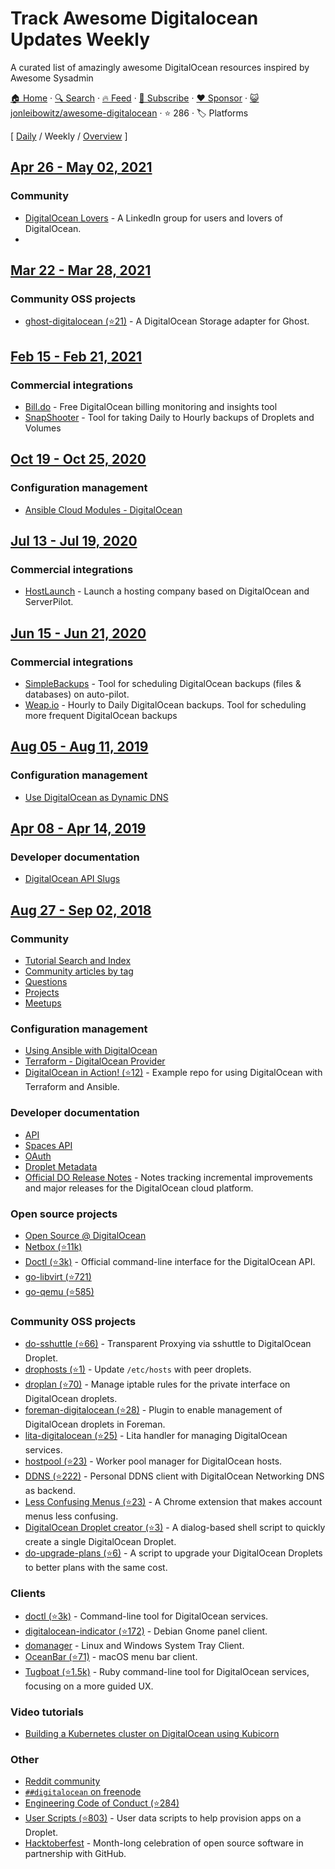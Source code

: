 # Track Awesome Digitalocean Updates Weekly

A curated list of amazingly awesome DigitalOcean resources inspired by Awesome Sysadmin

[🏠 Home](/README.md) · [🔍 Search](https://www.trackawesomelist.com/search/) · [🔥 Feed](https://www.trackawesomelist.com/jonleibowitz/awesome-digitalocean/week/rss.xml) · [📮 Subscribe](https://trackawesomelist.us17.list-manage.com/subscribe?u=d2f0117aa829c83a63ec63c2f&id=36a103854c) · [❤️  Sponsor](https://github.com/sponsors/theowenyoung) · [😺 jonleibowitz/awesome-digitalocean](https://github.com/jonleibowitz/awesome-digitalocean) · ⭐ 286 · 🏷️ Platforms

[ [Daily](/content/jonleibowitz/awesome-digitalocean/README.md) / Weekly / [Overview](/content/jonleibowitz/awesome-digitalocean/readme/README.md) ]

## [Apr 26 - May 02, 2021](/content/2021/17/README.md)

### Community

*   [DigitalOcean Lovers](https://www.linkedin.com/groups/8876623/) - A LinkedIn group for users and lovers of DigitalOcean.
*

## [Mar 22 - Mar 28, 2021](/content/2021/12/README.md)

### Community OSS projects

*   [ghost-digitalocean (⭐21)](https://github.com/shiva-hack/ghost-digitalocean) - A DigitalOcean Storage adapter for Ghost.

## [Feb 15 - Feb 21, 2021](/content/2021/7/README.md)

### Commercial integrations

*   [Bill.do](https://bill.do) - Free DigitalOcean billing monitoring and insights tool
*   [SnapShooter](https://snapshooter.io/digitalocean) - Tool for taking Daily to Hourly backups of Droplets and Volumes

## [Oct 19 - Oct 25, 2020](/content/2020/42/README.md)

### Configuration management

*   [Ansible Cloud Modules - DigitalOcean](https://docs.ansible.com/ansible/latest/collections/community/digitalocean/index.html#plugins-in-community-digitalocean)

## [Jul 13 - Jul 19, 2020](/content/2020/28/README.md)

### Commercial integrations

*   [HostLaunch](https://hostlaunch.io) - Launch a hosting company based on DigitalOcean and ServerPilot.

## [Jun 15 - Jun 21, 2020](/content/2020/24/README.md)

### Commercial integrations

*   [SimpleBackups](https://simplebackups.io) - Tool for scheduling DigitalOcean backups (files & databases) on auto-pilot.
*   [Weap.io](https://weap.io) - Hourly to Daily DigitalOcean backups. Tool for scheduling more frequent DigitalOcean backups

## [Aug 05 - Aug 11, 2019](/content/2019/31/README.md)

### Configuration management

*   [Use DigitalOcean as Dynamic DNS](https://surdu.me/2019/07/28/digital-ocean-ddns.html)

## [Apr 08 - Apr 14, 2019](/content/2019/14/README.md)

### Developer documentation

*   [DigitalOcean API Slugs](https://slugs.do-api.dev/)

## [Aug 27 - Sep 02, 2018](/content/2018/35/README.md)

### Community

*   [Tutorial Search and Index](https://www.digitalocean.com/community/tutorials)
*   [Community articles by tag](https://www.digitalocean.com/community/tags)
*   [Questions](https://www.digitalocean.com/community/questions)
*   [Projects](https://www.digitalocean.com/community/projects)
*   [Meetups](https://www.meetup.com/pro/digitalocean/)

### Configuration management

*   [Using Ansible with DigitalOcean](https://the.binbashtheory.com/using-ansible-with-digitalocean/)
*   [Terraform - DigitalOcean Provider](https://www.terraform.io/docs/providers/do/)
*   [DigitalOcean in Action! (⭐12)](https://github.com/keinohguchi/do-in-action) - Example repo for using DigitalOcean with Terraform and Ansible.

### Developer documentation

*   [API](https://developers.digitalocean.com/documentation/v2/)
*   [Spaces API](https://developers.digitalocean.com/documentation/spaces/)
*   [OAuth](https://developers.digitalocean.com/documentation/oauth/)
*   [Droplet Metadata](https://developers.digitalocean.com/documentation/metadata/)
*   [Official DO Release Notes](https://www.digitalocean.com/docs/release-notes/) - Notes tracking incremental improvements and major releases for the DigitalOcean cloud platform.

### Open source projects

*   [Open Source @ DigitalOcean](https://developers.digitalocean.com/opensource/)
*   [Netbox (⭐11k)](https://github.com/digitalocean/netbox)
*   [Doctl (⭐3k)](https://github.com/digitalocean/doctl) - Official command-line interface for the DigitalOcean API.
*   [go-libvirt (⭐721)](https://github.com/digitalocean/go-libvirt)
*   [go-qemu (⭐585)](https://github.com/digitalocean/go-qemu)

### Community OSS projects

*   [do-sshuttle (⭐66)](https://github.com/f/do-sshuttle) - Transparent Proxying via sshuttle to DigitalOcean Droplet.
*   [drophosts (⭐1)](https://github.com/qmx/drophosts) - Update `/etc/hosts` with peer droplets.
*   [droplan (⭐70)](https://github.com/tam7t/droplan) - Manage iptable rules for the private interface on DigitalOcean droplets.
*   [foreman-digitalocean (⭐28)](https://github.com/theforeman/foreman-digitalocean) - Plugin to enable management of DigitalOcean droplets in Foreman.
*   [lita-digitalocean (⭐25)](https://github.com/jimmycuadra/lita-digitalocean) - Lita handler for managing DigitalOcean services.
*   [hostpool (⭐23)](https://github.com/progrium/hostpool) - Worker pool manager for DigitalOcean hosts.
*   [DDNS (⭐222)](https://github.com/skibish/ddns) - Personal DDNS client with DigitalOcean Networking DNS as backend.
*   [Less Confusing Menus (⭐23)](https://github.com/addpipe/Less-Confusing-Digital-Ocean-Menus) - A Chrome extension that makes account menus less confusing.
*   [DigitalOcean Droplet creator (⭐3)](https://github.com/NicholasPCole/dodc) - A dialog-based shell script to quickly create a single DigitalOcean Droplet.
*   [do-upgrade-plans (⭐6)](https://github.com/bjornjohansen/do-upgrade-plans) - A script to upgrade your DigitalOcean Droplets to better plans with the same cost.

### Clients

*   [doctl (⭐3k)](https://github.com/digitalocean/doctl) - Command-line tool for DigitalOcean services.
*   [digitalocean-indicator (⭐172)](https://github.com/andrewsomething/digitalocean-indicator) - Debian Gnome panel client.
*   [domanager](https://github.com/itohnobue/domanager) - Linux and Windows System Tray Client.
*   [OceanBar (⭐71)](https://github.com/terhechte/OceanBar) - macOS menu bar client.
*   [Tugboat (⭐1.5k)](https://github.com/pearkes/tugboat) - Ruby command-line tool for DigitalOcean services, focusing on a more guided UX.

### Video tutorials

*   [Building a Kubernetes cluster on DigitalOcean using Kubicorn](https://www.youtube.com/watch?v=XpxgSZ3dspE)

### Other

*   [Reddit community](https://www.reddit.com/r/digital_ocean/)
*   [`##digitalocean` on freenode](https://webchat.freenode.net/)
*   [Engineering Code of Conduct (⭐284)](https://github.com/digitalocean/engineering-code-of-conduct)
*   [User Scripts (⭐803)](https://github.com/digitalocean/do_user_scripts) - User data scripts to help provision apps on a Droplet.
*   [Hacktoberfest](https://hacktoberfest.digitalocean.com/) - Month-long celebration of open source software in partnership with GitHub.